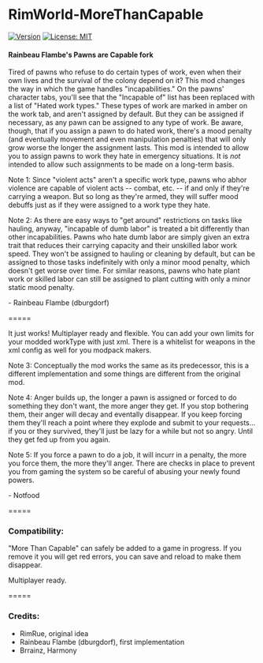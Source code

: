 # RimWorld-MoreThanCapable


[![Version](https://img.shields.io/badge/Rimworld-1.0-green.svg)](http://rimworldgame.com/)
[![License: MIT](https://img.shields.io/github/license/notfood/RimWorld-MoreThanCapable.svg)](https://github.com/notfood/RimWorld-MoreThanCapable/blob/master/LICENSE)

#### Rainbeau Flambe's Pawns are Capable fork

Tired of pawns who refuse to do certain types of work, even when their own lives and the survival of the colony depend on it? This mod changes the way in which the game handles "incapabilities." On the pawns' character tabs, you'll see that the "Incapable of" list has been replaced with a list of "Hated work types." These types of work are marked in amber on the work tab, and aren't assigned by default. But they can be assigned if necessary, as any pawn can be assigned to any type of work. Be aware, though, that if you assign a pawn to do hated work, there's a mood penalty (and eventually movement and even manipulation penalties) that will only grow worse the longer the assignment lasts. This mod is intended to allow you to assign pawns to work they hate in emergency situations. It is *not* intended to allow such assignments to be made on a long-term basis.

Note 1: Since "violent acts" aren't a specific work type, pawns who abhor violence are capable of violent acts -- combat, etc. -- if and only if they're carrying a weapon. But so long as they're armed, they will suffer mood debuffs just as if they were assigned to a work type they hate.

Note 2: As there are easy ways to "get around" restrictions on tasks like hauling, anyway, "incapable of dumb labor" is treated a bit differently than other incapabilities. Pawns who hate dumb labor are simply given an extra trait that reduces their carrying capacity and their unskilled labor work speed. They won't be assigned to hauling or cleaning by default, but can be assigned to those tasks indefinitely with only a minor mood penalty, which doesn't get worse over time. For similar reasons, pawns who hate plant work or skilled labor can still be assigned to plant cutting with only a minor static mood penalty.

\- Rainbeau Flambe (dburgdorf)

=====

It just works! Multiplayer ready and flexible. You can add your own limits for your modded workType with just xml. There is a whitelist for weapons in the xml config as well for you modpack makers.

Note 3: Conceptually the mod works the same as its predecessor, this is a different implementation and some things are different from the original mod.

Note 4: Anger builds up, the longer a pawn is assigned or forced to do something they don't want, the more anger they get. If you stop bothering them, their anger will decay and eventally disappear. If you keep forcing them they'll reach a point where they explode and submit to your requests... if you or they survived, they'll just be lazy for a while but not so angry. Until they get fed up from you again.

Note 5: If you force a pawn to do a job, it will incurr in a penalty, the more you force them, the more they'll anger. There are checks in place to prevent you from gaming the system so be careful of abusing your newly found powers.

\- Notfood

=====

### Compatibility:

"More Than Capable" can safely be added to a game in progress. If you remove it you will get red errors, you can save and reload to make them disappear.

Multiplayer ready.

=====

### Credits:

- RimRue, original idea
- Rainbeau Flambe (dburgdorf), first implementation
- Brrainz, Harmony
